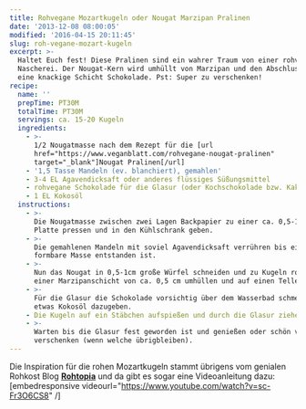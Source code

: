 ```yaml
---
title: Rohvegane Mozartkugeln oder Nougat Marzipan Pralinen
date: '2013-12-08 08:00:05'
modified: '2016-04-15 20:11:45'
slug: roh-vegane-mozart-kugeln
excerpt: >-
  Haltet Euch fest! Diese Pralinen sind ein wahrer Traum von einer rohveganen
  Nascherei. Der Nougat-Kern wird umhüllt von Marzipan und den Abschluss bildet
  eine knackige Schicht Schokolade. Pst: Super zu verschenken!
recipe:
  name: ''
  prepTime: PT30M
  totalTime: PT30M
  servings: ca. 15-20 Kugeln
  ingredients:
    - >-
      1/2 Nougatmasse nach dem Rezept für die [url
      href="https://www.veganblatt.com/rohvegane-nougat-pralinen"
      target="_blank"]Nougat Pralinen[/url]
    - '1,5 Tasse Mandeln (ev. blanchiert), gemahlen'
    - 3-4 EL Agavendicksaft oder anderes flüssiges Süßungsmittel
    - rohvegane Schokolade für die Glasur (oder Kochschokolade bzw. Kakaopulver)
    - 1 EL Kokosöl
  instructions:
    - >-
      Die Nougatmasse zwischen zwei Lagen Backpapier zu einer ca. 0,5-1cm hohen
      Platte pressen und in den Kühlschrank geben.
    - >-
      Die gemahlenen Mandeln mit soviel Agavendicksaft verrühren bis eine feste,
      formbare Masse entstanden ist.
    - >-
      Nun das Nougat in 0,5-1cm große Würfel schneiden und zu Kugeln rollen. Mit
      einer Marzipanschicht von ca. 0,5 cm umhüllen und auf einen Teller setzen.
    - >-
      Für die Glasur die Schokolade vorsichtig über dem Wasserbad schmelzen und
      etwas Kokosöl dazugeben.
    - Die Kugeln auf ein Stäbchen aufspießen und durch die Glasur ziehen.
    - >-
      Warten bis die Glasur fest geworden ist und genießen oder schön verpackt
      verschenken (wenn welche übrigbleiben).
---
```


Die Inspiration für die rohen Mozartkugeln stammt übrigens vom genialen Rohkost Blog [**Rohtopia**](http://www.rohtopia.com/) und da gibt es sogar eine Videoanleitung dazu: \[embedresponsive videourl="https://www.youtube.com/watch?v=sc-Fr3O6CS8" /\]
